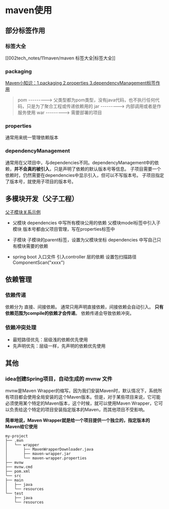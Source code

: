 # maven使用

## 部分标签作用
### 标签大全
[[002tech_notes/11maven/maven 标签大全|标签大全]]

### packaging
[Maven小知识：1.packaging 2.properties 3.dependencyManagement标签作用](https://www.cnblogs.com/sensenh/p/15126715.html)

 >pom ---------> 父类型都为pom类型，没有java代码，也不执行任何代码，只是为了聚合工程或传递依赖用的
> jar ---------> 内部调用或者是作服务使用
> war ---------> 需要部署的项目

### properties
通常用来统一管理依赖版本

### dependencyManagement
通常用在父项目中，与dependencies不同。dependencyManagement中的依赖，**并不会真的被引入**，只是声明了依赖的默认版本号等信息。
子项目需要一个依赖时，仍然需要在dependencies中显示引入，但可以不写版本号。
子项目指定了版本号，就使用子项目的版本号。

## 多模块开发（父子工程）
[父子模块关系示例](https://blog.csdn.net/mazhongjia/article/details/106855388)

- 父模块
dependencies 中写所有模块公用的依赖
父模块model标签中引入子模块
版本号都由父项目管理，写在properties标签中

- 子模块
子模块的parent标签，设置为父模块坐标
dependencies 中写自己只有模块需要的依赖

- spring boot 入口文件
引入controller 层的依赖
设置包扫描路径 ComponentScan("xxxx")

## 依赖管理
### 依赖传递
依赖分为 直接、间接依赖。
通常只用声明直接依赖，间接依赖会自动引入。
**只有依赖范围为compile的依赖才会传递**。
依赖传递会导致依赖冲突。

### 依赖冲突处理
- 最短路径优先：层级浅的依赖优先使用
- 先声明优先：层级一样，先声明的依赖优先使用

## 其他
### idea创建Spring项目，自动生成的 mvnw 文件

mvnw是Maven Wrapper的缩写。因为我们安装Maven时，默认情况下，系统所有项目都会使用全局安装的这个Maven版本。但是，对于某些项目来说，它可能必须使用某个特定的Maven版本，这个时候，就可以使用Maven Wrapper，它可以负责给这个特定的项目安装指定版本的Maven，而其他项目不受影响。

**简单地说，Maven Wrapper就是给一个项目提供一个独立的，指定版本的Maven给它使用**

```shell
my-project
├── .mvn
│   └── wrapper
│       ├── MavenWrapperDownloader.java
│       ├── maven-wrapper.jar
│       └── maven-wrapper.properties
├── mvnw
├── mvnw.cmd
├── pom.xml
└── src
├── main
│   ├── java
│   └── resources
└── test
    ├── java
    └── resources
```